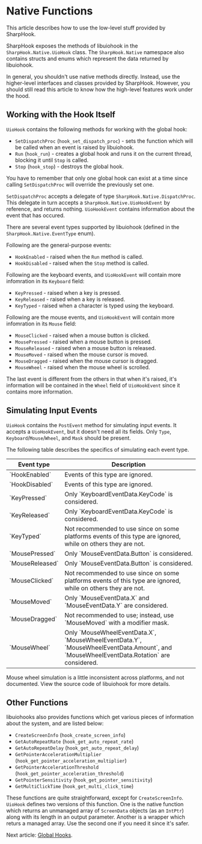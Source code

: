 # Native Functions

This article describes how to use the low-level stuff provided by SharpHook.

SharpHook exposes the methods of libuiohook in the `SharpHook.Native.UioHook` class. The `SharpHook.Native`
namespace also contains structs and enums which represent the data returned by libuiohook.

In general, you shouldn't use native methods directly. Instead, use the higher-level interfaces and classes provided by
SharpHook. However, you should still read this article to know how the high-level features work under the hood.

## Working with the Hook Itself

`UioHook` contains the following methods for working with the global hook:

- `SetDispatchProc` (`hook_set_dispatch_proc`) - sets the function which will be called when an event is raised by
libuiohook.
- `Run` (`hook_run`) - creates a global hook and runs it on the current thread, blocking it until `Stop` is called.
- `Stop` (`hook_stop`) - destroys the global hook.

You have to remember that only one global hook can exist at a time since calling `SetDispatchProc` will override the
previously set one.

`SetDispatchProc` accepts a delegate of type `SharpHook.Native.DispatchProc`. This delegate in turn accepts a
`SharpHook.Native.UioHookEvent` by reference, and returns nothing. `UioHookEvent` contains information about
the event that has occured.

There are several event types supported by libuiohook (defined in the `SharpHook.Native.EventType` enum).

Following are the general-purpose events:

- `HookEnabled` - raised when the `Run` method is called.
- `HookDisabled` - raised when the `Stop` method is called.

Following are the keyboard events, and `UioHookEvent` will contain more infomration in its `Keyboard` field:

- `KeyPressed` - raised when a key is pressed.
- `KeyReleased` - raised when a key is released.
- `KeyTyped` - raised when a character is typed using the keyboard.

Following are the mouse events, and `UioHookEvent` will contain more infomration in its `Mouse` field:

- `MouseClicked` - raised when a mouse button is clicked.
- `MousePressed` - raised when a mouse button is pressed.
- `MouseReleased` - raised when a mouse button is released.
- `MouseMoved` - raised when the mouse cursor is moved.
- `MouseDragged` - raised when the mouse cursor is dragged.
- `MouseWheel` - raised when the mouse wheel is scrolled.

The last event is different from the others in that when it's raised, it's information will be contained in the `Wheel`
field of `UioHookEvent` since it contains more information.

## Simulating Input Events

`UioHook` contains the `PostEvent` method for simulating input events. It accepts a `UioHookEvent`, but it doesn't need
all its fields. Only `Type`, `Keyboard`/`Mouse`/`Wheel`, and `Mask` should be present.

The following table describes the specifics of simulating each event type.

<table>
  <thead>
    <tr>
      <th>Event type</td>
      <th>Description</td>
    </tr>
  </thead>
  <tbody>
    <tr>
      <td>`HookEnabled`</td>
      <td>Events of this type are ignored.</td>
    </tr>
    <tr>
      <td>`HookDisabled`</td>
      <td>Events of this type are ignored.</td>
    </tr>
    <tr>
      <td>`KeyPressed`</td>
      <td>Only `KeyboardEventData.KeyCode` is considered.</td>
    </tr>
    <tr>
      <td>`KeyReleased`</td>
      <td>Only `KeyboardEventData.KeyCode` is considered.</td>
    </tr>
    <tr>
      <td>`KeyTyped`</td>
      <td>
        Not recommended to use since on some platforms events of this type are ignored, while on others they are not.
      </td>
    </tr>
    <tr>
      <td>`MousePressed`</td>
      <td>Only `MouseEventData.Button` is considered.</td>
    </tr>
    <tr>
      <td>`MouseReleased`</td>
      <td>Only `MouseEventData.Button` is considered.</td>
    </tr>
    <tr>
      <td>`MouseClicked`</td>
      <td>
        Not recommended to use since on some platforms events of this type are ignored, while on others they are not.
      </td>
    </tr>
    <tr>
      <td>`MouseMoved`</td>
      <td>Only `MouseEventData.X` and `MouseEventData.Y` are considered.</td>
    </tr>
    <tr>
      <td>`MouseDragged`</td>
      <td>Not recommended to use; instead, use `MouseMoved` with a modifier mask.</td>
    </tr>
    <tr>
      <td>`MouseWheel`</td>
      <td>
        Only `MouseWheelEventData.X`, `MouseWheelEventData.Y`, `MouseWheelEventData.Amount`, and
        `MouseWheelEventData.Rotation` are considered.
      </td>
    </tr>
  </tbody>
</table>

Mouse wheel simulation is a little inconsistent across platforms, and not documented. View the source code of libuiohook
for more details.

## Other Functions

libuiohooks also provides functions which get various pieces of information about the system, and are listed below:

- `CreateScreenInfo` (`hook_create_screen_info`)
- `GetAutoRepeatRate` (`hook_get_auto_repeat_rate`)
- `GetAutoRepeatDelay` (`hook_get_auto_repeat_delay`)
- `GetPointerAccelerationMultiplier` (`hook_get_pointer_acceleration_multiplier`)
- `GetPointerAccelerationThreshold` (`hook_get_pointer_acceleration_threshold`)
- `GetPointerSensitivity` (`hook_get_pointer_sensitivity`)
- `GetMultiClickTime` (`hook_get_multi_click_time`)

These functions are quite straightforward, except for `CreateScreenInfo`. `UioHook` defines two versions of this
function. One is the native function which returns an unmanaged array of `ScreenData` objects (as an `IntPtr`) along
with its length in an output parameter. Another is a wrapper which returs a managed array. Use the second one if you
need it since it's safer.

Next article: [Global Hooks](hooks.md).
